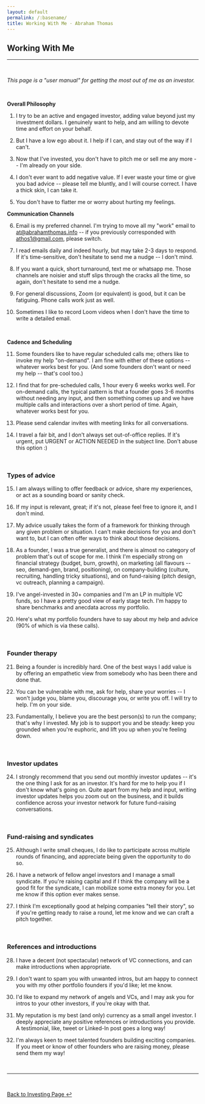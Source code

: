 ```yaml
---
layout: default
permalink: /:basename/
title: Working With Me · Abraham Thomas
---
```


## Working With Me

----

<br/>

*This page is a "user manual" for getting the most out of me as an investor.*  

<br/>

**Overall Philosophy**  

1. I try to be an active and engaged investor, adding value beyond just my investment dollars.  I genuinely want to help, and am willing to devote time and effort on your behalf.

2. But I have a low ego about it.  I help if I can, and stay out of the way if I can't.

3. Now that I've invested, you don't have to pitch me or sell me any more -- I'm already on your side.

4. I don't ever want to add negative value.  If I ever waste your time or give you bad advice -- please tell me bluntly, and I will course correct.  I have a thick skin, I can take it.

5. You don't have to flatter me or worry about hurting my feelings.

**Communication Channels**  

6. Email is my preferred channel.  I'm trying to move all my "work" email to at@abrahamthomas.info -- if you previously corresponded with athos1@gmail.com, please switch.

7. I read emails daily and indeed hourly, but may take 2-3 days to respond.  If it's time-sensitive, don't hesitate to send me a nudge -- I don't mind.   

8. If you want a quick, short turnaround, text me or whatsapp me.  Those channels are noisier and stuff slips through the cracks all the time, so again, don't hesitate to send me a nudge. 

9. For general discussions, Zoom (or equivalent) is good, but it can be fatiguing.  Phone calls work just as well.

10. Sometimes I like to record Loom videos when I don't have the time to write a detailed email.  

<br/>

**Cadence and Scheduling**

11. Some founders like to have regular scheduled calls me; others like to invoke my help "on-demand".  I am fine with either of these options -- whatever works best for you.  (And some founders don't want or need my help -- that's cool too.)

12. I find that for pre-scheduled calls, 1 hour every 6 weeks works well.  For on-demand calls, the typical pattern is that a founder goes 3-6 months without needing any input, and then something comes up and we have multiple calls and interactions over a short period of time.  Again, whatever works best for you.

13. Please send calendar invites with meeting links for all conversations.  

14. I travel a fair bit, and I don't always set out-of-office replies.  If it's urgent, put URGENT or ACTION NEEDED in the subject line.  Don't abuse this option :)

<br/>

### Types of advice

15. I am always willing to offer feedback or advice, share my experiences, or act as a sounding board or sanity check.  

16. If my input is relevant, great; if it's not, please feel free to ignore it, and I don't mind.  

17. My advice usually takes the form of a framework for thinking through any given problem or situation.  I can't make decisions for you and don't want to, but I can often offer ways to think about those decisions.

18. As a founder, I was a true generalist, and there is almost no category of problem that's out of scope for me.  I think I'm especially strong on financial strategy (budget, burn, growth), on marketing (all flavours -- seo, demand-gen, brand, positioning), on company-building (culture, recruiting, handling tricky situations), and on fund-raising (pitch design, vc outreach, planning a campaign).  

19. I've angel-invested in 30+ companies and I'm an LP in multiple VC funds, so I have a pretty good view of early stage tech.  I'm happy to share benchmarks and anecdata across my portfolio.

20. Here's what my portfolio founders have to say about my help and advice (90% of which is via these calls).

<br/>

### Founder therapy

21. Being a founder is incredibly hard.  One of the best ways I add value is by offering an empathetic view from somebody who has been there and done that.

22. You can be vulnerable with me, ask for help, share your worries -- I won't judge you, blame you, discourage you, or write you off.  I will try to help.  I'm on your side.

23. Fundamentally, I believe you are the best person(s) to run the company; that's why I invested.  My job is to support you and be steady: keep you grounded when you're euphoric, and lift you up when you're feeling down.

<br/>

### Investor updates

24. I strongly recommend that you send out monthly investor updates -- it's the one thing I ask for as an investor.  It's hard for me to help you if I don't know what's going on.  Quite apart from my help and input, writing investor updates helps you zoom out on the business, and it builds confidence across your investor network for future fund-raising conversations.  

<br/>

### Fund-raising and syndicates

25. Although I write small cheques, I do like to participate across multiple rounds of financing, and appreciate being given the opportunity to do so.

26. I have a network of fellow angel investors and I manage a small syndicate.  If you're raising capital and if I think the company will be a good fit for the syndicate, I can mobilize some extra money for you.  Let me know if this option ever makes sense.

27. I think I'm exceptionally good at helping companies "tell their story", so if you're getting ready to raise a round, let me know and we can craft a pitch together.

<br/>

### References and introductions

28. I have a decent (not spectacular) network of VC connections, and can make introductions when appropriate.  

29. I don't want to spam you with unwanted intros, but am happy to connect you with my other portfolio founders if you'd like; let me know.

30. I'd like to expand my network of angels and VCs, and I may ask you for intros to your other investors, if you're okay with that.

31. My reputation is my best (and only) currency as a small angel investor.  I deeply appreciate any positive references or introductions you provide.  A testimonial, like, tweet or Linked-In post goes a long way!

32. I'm always keen to meet talented founders building exciting companies.  If you meet or know of other founders who are raising money, please send them my way!

<br/>

----

<br/>

[Back to Investing Page ↩](/investing)

<br/>
